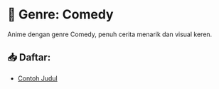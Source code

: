 # 🌸 Genre: Comedy

Anime dengan genre Comedy, penuh cerita menarik dan visual keren.

## 📥 Daftar:
- [Contoh Judul](link-download)
